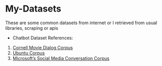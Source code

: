 # My-Datasets
These are some common datasets from internet or I retrieved from usual libraries, scraping or apis

* Chatbot Dataset References:
1) [Cornell Movie Dialog Corpus](https://www.cs.cornell.edu/~cristian/Cornell_Movie-Dialogs_Corpus.html)
2) [Ubuntu Corpus](http://dataset.cs.mcgill.ca/ubuntu-corpus-1.0/)
3) [Microsoft’s Social Media Conversation Corpus](https://www.microsoft.com/en-us/download/details.aspx?id=52375&from=http%3A%2F%2Fresearch.microsoft.com%2Fen-us%2Fdownloads%2F6096d3da-0c3b-42fa-a480-646929aa06f1%2F&ranMID=24542&ranEAID=je6NUbpObpQ&ranSiteID=je6NUbpObpQ-mdW.zzezCbu2qxsO5UZNsQ&epi=je6NUbpObpQ-mdW.zzezCbu2qxsO5UZNsQ&irgwc=1&OCID=AID681541_aff_7593_1243925&tduid=(ir__3lghambixgkfrkqp0cmqm6awgm2xmqux1bicsqvm00)(7593)(1243925)(je6NUbpObpQ-mdW.zzezCbu2qxsO5UZNsQ)()&irclickid=_3lghambixgkfrkqp0cmqm6awgm2xmqux1bicsqvm00)
